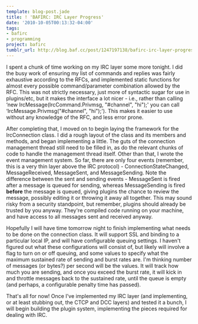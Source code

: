 ```yaml
---
template: blog-post.jade
title: ! 'BAFIRC: IRC Layer Progress'
date: '2010-10-05T00:13:32-04:00'
tags:
- bafirc
- programming
project: bafirc
tumblr_url: http://blog.baf.cc/post/1247197138/bafirc-irc-layer-progress
---
```

I spent a chunk of time working on my IRC layer some more tonight. I did the busy work of ensuring my list of commands and replies was fairly exhaustive according to the RFCs, and implemented static functions for almost every possible command/parameter combination allowed by the RFC. This was not strictly necessary, just more of syntactic sugar for use in plugins/etc, but it makes the interface a lot nicer - i.e., rather than calling ‘new IrcMessage(IrcCommand.Privmsg, "#channel", "hi");' you can call ‘IrcMessage.Privmsg("#channel", "hi");'). This makes it easier to use without any knowledge of the RFC, and less error prone.

After completing that, I moved on to begin laying the framework for the IrcConnection class. I did a rough layout of the class and its members and methods, and began implementing a little. The guts of the connection management thread still need to be filled in, as do the relevant chunks of code to handle the management thread itself. Other than that, I wrote the event management system. So far, there are only four events (remember, this is a very thin layer above the IRC protocol) - ConnectionStateChanged, MessageReceived, MessageSent, and MessageSending. Note the difference between the sent and sending events - MessageSent is fired after a message is queued for sending, whereas MessageSending is fired **before** the message is queued, giving plugins the chance to review the message, possibly editing it or throwing it away all together. This may sound risky from a security standpoint, but remember, plugins should already be trusted by you anyway. They're compiled code running on your machine, and have access to all messages sent and received anyway.

Hopefully I will have time tomorrow night to finish implementing what needs to be done on the connection class. It will support SSL and binding to a particular local IP, and will have configurable queuing settings. I haven't figured out what these configurations will consist of, but likely will involve a flag to turn on or off queuing, and some values to specify what the maximum sustained rate of sending and burst rates are. I'm thinking number of messages (or bytes?) per second will be the values. It will track how much you are sending, and once you exceed the burst rate, it will kick in and throttle messages back to the sustained rate, until the queue is empty (and perhaps, a configurable penalty time has passed).

That's all for now! Once I've implemented my IRC layer (and implementing, or at least stubbing out, the CTCP and DCC layers) and tested it a bunch, I will begin building the plugin system, implementing the pieces required for dealing with IRC.